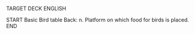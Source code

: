 TARGET DECK
ENGLISH

START
Basic
Bird table
Back: n. Platform on which food for birds is placed.
END
